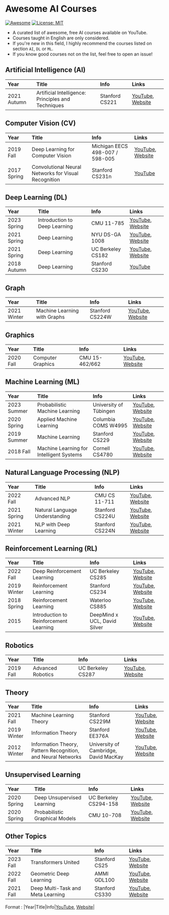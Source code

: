 # Awesome AI Courses
[![Awesome](https://cdn.rawgit.com/sindresorhus/awesome/d7305f38d29fed78fa85652e3a63e154dd8e8829/media/badge.svg)](https://github.com/sindresorhus/awesome)
[![License: MIT](https://img.shields.io/badge/License-MIT-green.svg)](https://opensource.org/licenses/MIT)

- A curated list of awesome, free AI courses available on YouTube.
- Courses taught in English are only considered.
- If you're new in this field, I highly recommend the courses listed on section `AI`, `DL` or `ML`.
- If you know good courses not on the list, feel free to open an issue!




## Artificial Intelligence (AI)

|Year|Title|Info|Links|
|:-|:-|:-|:-|
|2021 Autumn|Artificial Intelligence: Principles and Techniques|Stanford CS221|[YouTube](https://www.youtube.com/playlist?list=PLoROMvodv4rOca_Ovz1DvdtWuz8BfSWL2), [Website](https://stanford-cs221.github.io/autumn2021/modules/)|



## Computer Vision (CV)

|Year|Title|Info|Links|
|:-|:-|:-|:-|
|2019 Fall|Deep Learning for Computer Vision|Michigan EECS 498-007 / 598-005|[YouTube](https://www.youtube.com/playlist?list=PL5-TkQAfAZFbzxjBHtzdVCWE0Zbhomg7r), [Website](https://web.eecs.umich.edu/~justincj/teaching/eecs498/FA2019/)|
|2017 Spring|Convolutional Neural Networks for Visual Recognition|Stanford CS231n|[YouTube](https://www.youtube.com/playlist?list=PL3FW7Lu3i5JvHM8ljYj-zLfQRF3EO8sYv)|




## Deep Learning (DL)

|Year|Title|Info|Links|
|:-|:-|:-|:-|
|2023 Spring|Introduction to Deep Learning|CMU 11-785|[YouTube](https://www.youtube.com/playlist?list=PLp-0K3kfddPwgBSCbDtT6NaVOd-gIHVMW), [Website](https://deeplearning.cs.cmu.edu/S23/index.html)|
|2021 Spring|Deep Learning|NYU DS-GA 1008|[YouTube](https://www.youtube.com/playlist?list=PLLHTzKZzVU9e6xUfG10TkTWApKSZCzuBI), [Website](https://atcold.github.io/NYU-DLSP21/)|
|2021 Spring|Deep Learning|UC Berkeley CS182|[YouTube](https://www.youtube.com/playlist?list=PL_iWQOsE6TfVmKkQHucjPAoRtIJYt8a5A), [Website](https://cs182sp21.github.io/)|
|2018 Autumn|Deep Learning|Stanford CS230|[YouTube](https://www.youtube.com/playlist?list=PLoROMvodv4rOABXSygHTsbvUz4G_YQhOb)|




## Graph

|Year|Title|Info|Links|
|:-|:-|:-|:-|
|2021 Winter|Machine Learning with Graphs|Stanford CS224W|[YouTube](https://www.youtube.com/playlist?list=PLoROMvodv4rPLKxIpqhjhPgdQy7imNkDn), [Website](http://snap.stanford.edu/class/cs224w-2020/)|



## Graphics

|Year|Title|Info|Links|
|:-|:-|:-|:-|
|2020 Fall|Computer Graphics|CMU 15-462/662|[YouTube](https://www.youtube.com/playlist?list=PL9_jI1bdZmz2emSh0UQ5iOdT2xRHFHL7E), [Website](http://15462.courses.cs.cmu.edu/fall2020/)|



## Machine Learning (ML)

|Year|Title|Info|Links|
|:-|:-|:-|:-|
|2023 Summer|Probabilistic Machine Learning|University of Tübingen|[YouTube](https://www.youtube.com/playlist?list=PL05umP7R6ij2YE8rRJSb-olDNbntAQ_Bx), [Website](https://github.com/philipphennig/Probabilistic_ML)|
|2020 Spring|Applied Machine Learning|Columbia COMS W4995|[YouTube](https://www.youtube.com/playlist?list=PL_pVmAaAnxIRnSw6wiCpSvshFyCREZmlM), [Website](https://www.cs.columbia.edu/~amueller/comsw4995s20/schedule/)|
|2019 Summer|Machine Learning|Stanford CS229|[YouTube](https://www.youtube.com/playlist?list=PLoROMvodv4rNH7qL6-efu_q2_bPuy0adh), [Website](http://cs229.stanford.edu/syllabus-summer2019.html)|
|2018 Fall|Machine Learning for Intelligent Systems|Cornell CS4780|[YouTube](https://www.youtube.com/playlist?list=PLl8OlHZGYOQ7bkVbuRthEsaLr7bONzbXS), [Website](https://www.cs.cornell.edu/courses/cs4780/2018fa/)|



## Natural Language Processing (NLP)

|Year|Title|Info|Links|
|:-|:-|:-|:-|
|2022 Fall|Advanced NLP|CMU CS 11-711|[YouTube](https://www.youtube.com/playlist?list=PL8PYTP1V4I8D0UkqW2fEhgLrnlDW9QK7z), [Website](https://phontron.com/class/anlp2022/schedule.html)|
|2021 Spring|Natural Language Understanding|Stanford CS224U|[YouTube](https://www.youtube.com/playlist?list=PLoROMvodv4rPt5D0zs3YhbWSZA8Q_DyiJ), [Website](https://web.stanford.edu/class/cs224u/2021/)|
|2021 Winter|NLP with Deep Learning|Stanford CS224N|[YouTube](https://www.youtube.com/playlist?list=PLoROMvodv4rOSH4v6133s9LFPRHjEmbmJ), [Website](https://web.stanford.edu/class/archive/cs/cs224n/cs224n.1214/)|





## Reinforcement Learning (RL)

|Year|Title|Info|Links|
|:-|:-|:-|:-|
|2022 Fall|Deep Reinforcement Learning|UC Berkeley CS285|[YouTube](https://www.youtube.com/playlist?list=PL_iWQOsE6TfX7MaC6C3HcdOf1g337dlC9), [Website](https://rail.eecs.berkeley.edu/deeprlcourse/)|
|2019 Winter|Reinforcement Learning|Stanford CS234|[YouTube](https://www.youtube.com/playlist?list=PLoROMvodv4rOSOPzutgyCTapiGlY2Nd8u), [Website](http://web.stanford.edu/class/cs234/CS234Win2019/index.html)|
|2018 Spring|Reinforcement Learning|Waterloo CS885|[YouTube](https://www.youtube.com/playlist?list=PLdAoL1zKcqTXFJniO3Tqqn6xMBBL07EDc), [Website](https://cs.uwaterloo.ca/~ppoupart/teaching/cs885-spring18/schedule.html)|
|2015|Introduction to Reinforcement Learning|DeepMind x UCL, David Silver|[YouTube](https://www.youtube.com/playlist?list=PLqYmG7hTraZDM-OYHWgPebj2MfCFzFObQ), [Website](https://www.davidsilver.uk/teaching/)|



## Robotics

|Year|Title|Info|Links|
|:-|:-|:-|:-|
|2019 Fall|Advanced Robotics|UC Berkeley CS287|[YouTube](https://www.youtube.com/playlist?list=PLwRJQ4m4UJjNBPJdt8WamRAt4XKc639wF), [Website](https://people.eecs.berkeley.edu/~pabbeel/cs287-fa19/)|



## Theory

|Year|Title|Info|Links|
|:-|:-|:-|:-|
|2021 Fall|Machine Learning Theory|Stanford CS229M|[YouTube](https://www.youtube.com/playlist?list=PLoROMvodv4rP8nAmISxFINlGKSK4rbLKh), [Website](https://web.stanford.edu/class/stats214/)|
|2019 Winter|Information Theory|Stanford EE376A|[YouTube](https://www.youtube.com/playlist?list=PLv_7iO_xlL0Kz2nU05COpINjU8C0UPICA), [Website](https://web.stanford.edu/class/ee376a/index.html)|
|2012 Winter|Information Theory, Pattern Recognition, and Neural Networks|University of Cambridge, David MacKay|[YouTube](https://www.youtube.com/playlist?list=PLruBu5BI5n4aFpG32iMbdWoRVAA-Vcso6), [Website](http://www.inference.org.uk/itprnn_lectures/)|



## Unsupervised Learning

|Year|Title|Info|Links|
|:-|:-|:-|:-|
|2020 Spring|Deep Unsupervised Learning|UC Berkeley CS294-158|[YouTube](https://www.youtube.com/playlist?list=PLwRJQ4m4UJjPiJP3691u-qWwPGVKzSlNP), [Website](https://sites.google.com/view/berkeley-cs294-158-sp20/home)|
|2020 Spring|Probabilistic Graphical Models|CMU 10-708|[YouTube](https://www.youtube.com/playlist?list=PLoZgVqqHOumTqxIhcdcpOAJOOimrRCGZn), [Website](https://www.cs.cmu.edu/~epxing/Class/10708-20/index.html)|



## Other Topics

|Year|Title|Info|Links|
|:-|:-|:-|:-|
|2023 Fall|Transformers United|Stanford CS25|[YouTube](https://www.youtube.com/playlist?list=PLoROMvodv4rNiJRchCzutFw5ItR_Z27CM), [Website](https://web.stanford.edu/class/cs25/)|
|2022 Fall|Geometric Deep Learning|AMMI GDL100|[YouTube](https://www.youtube.com/playlist?list=PLn2-dEmQeTfSLXW8yXP4q_Ii58wFdxb3C), [Website](https://geometricdeeplearning.com/lectures/)|
|2021 Fall|Deep Multi-Task and Meta Learning|Stanford CS330|[YouTube](https://www.youtube.com/playlist?list=PLoROMvodv4rMIJ-TvblAIkw28Wxi27B36), [Website](http://cs330.stanford.edu/fall2021/index.html)|


Format : |Year|Title|Info|[YouTube](), [Website]()|
